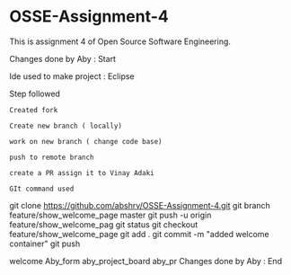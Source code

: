 # OSSE-Assignment-4
This is assignment 4 of Open Source Software Engineering.


Changes done by Aby : Start

Ide used to make project : Eclipse

Step followed

    Created fork

    Create new branch ( locally)

    work on new branch ( change code base)

    push to remote branch

    create a PR assign it to Vinay Adaki

    GIt command used

git clone https://github.com/abshrv/OSSE-Assignment-4.git git branch feature/show_welcome_page master git push -u origin feature/show_welcome_pag git status git checkout feature/show_welcome_page git add . git commit -m "added welcome container" git push

welcome Aby_form aby_project_board aby_pr
Changes done by Aby : End
